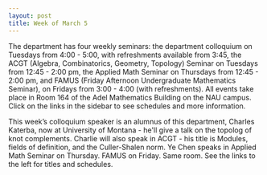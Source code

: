 ```yaml
---
layout: post
title: Week of March 5
---
```


The department has four weekly seminars: the department colloquium on Tuesdays from 4:00 - 5:00, with refreshments available from 3:45, the ACGT (Algebra, Combinatorics, Geometry, Topology) Seminar on Tuesdays from 12:45 - 2:00 pm, the Applied Math Seminar on Thursdays from 12:45 - 2:00 pm, and FAMUS (Friday Afternoon Undergraduate Mathematics Seminar), on Fridays from 3:00 - 4:00 (with refreshments). All events take place in Room 164 of the Adel Mathematics Building on the NAU campus. Click on the links in the sidebar to see schedules and more information.

This week’s colloquium speaker is an alumnus of this department, Charles Katerba, now at University of Montana - he'll give a talk on the topolog of knot complements. Charlie will also speak in ACGT - his title is Modules, fields of definition, and the Culler-Shalen norm. Ye Chen speaks in Applied Math Seminar on Thursday. FAMUS on Friday. Same room. See the links to the left for titles and schedules.
